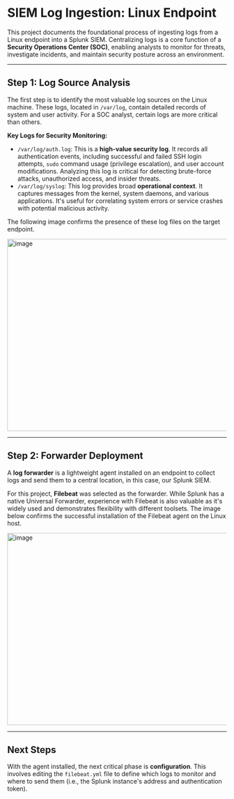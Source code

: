 # SIEM Log Ingestion: Linux Endpoint

This project documents the foundational process of ingesting logs from a Linux endpoint into a Splunk SIEM. Centralizing logs is a core function of a **Security Operations Center (SOC)**, enabling analysts to monitor for threats, investigate incidents, and maintain security posture across an environment.

---

## Step 1: Log Source Analysis

The first step is to identify the most valuable log sources on the Linux machine. These logs, located in `/var/log`, contain detailed records of system and user activity. For a SOC analyst, certain logs are more critical than others.

**Key Logs for Security Monitoring:**
* `/var/log/auth.log`: This is a **high-value security log**. It records all authentication events, including successful and failed SSH login attempts, `sudo` command usage (privilege escalation), and user account modifications. Analyzing this log is critical for detecting brute-force attacks, unauthorized access, and insider threats.
* `/var/log/syslog`: This log provides broad **operational context**. It captures messages from the kernel, system daemons, and various applications. It's useful for correlating system errors or service crashes with potential malicious activity.

The following image confirms the presence of these log files on the target endpoint.

<img width="822" height="441" alt="image" src="https://github.com/user-attachments/assets/af1cded7-8da3-4267-9f8c-9aa82dff000e" />

---

## Step 2: Forwarder Deployment

A **log forwarder** is a lightweight agent installed on an endpoint to collect logs and send them to a central location, in this case, our Splunk SIEM.

For this project, **Filebeat** was selected as the forwarder. While Splunk has a native Universal Forwarder, experience with Filebeat is also valuable as it's widely used and demonstrates flexibility with different toolsets. The image below confirms the successful installation of the Filebeat agent on the Linux host.


<img width="822" height="441" alt="image" src="https://github.com/user-attachments/assets/4c4b9ff1-be59-4727-88a7-33279e30c278" />

---

## Next Steps

With the agent installed, the next critical phase is **configuration**. This involves editing the `filebeat.yml` file to define which logs to monitor and where to send them (i.e., the Splunk instance's address and authentication token).
